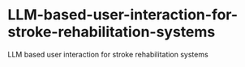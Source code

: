 # LLM-based-user-interaction-for-stroke-rehabilitation-systems
LLM based user interaction for stroke rehabilitation systems
